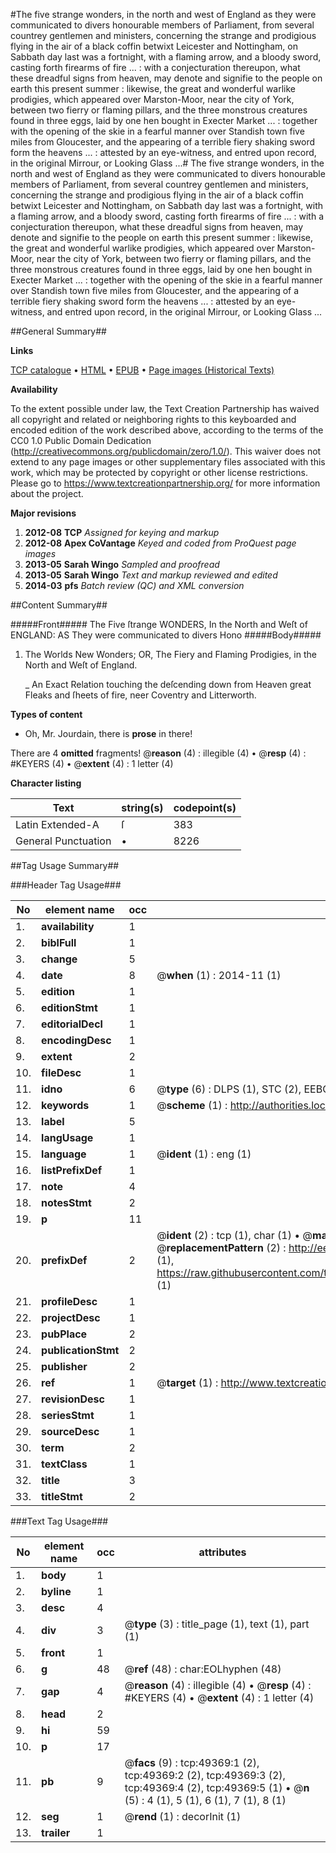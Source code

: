 #The five strange wonders, in the north and west of England as they were communicated to divers honourable members of Parliament, from several countrey gentlemen and ministers, concerning the strange and prodigious flying in the air of a black coffin betwixt Leicester and Nottingham, on Sabbath day last was a fortnight, with a flaming arrow, and a bloody sword, casting forth firearms of fire ... : with a conjecturation thereupon, what these dreadful signs from heaven, may denote and signifie to the people on earth this present summer : likewise, the great and wonderful warlike prodigies, which appeared over Marston-Moor, near the city of York, between two fierry or flaming pillars, and the three monstrous creatures found in three eggs, laid by one hen bought in Execter Market ... : together with the opening of the skie in a fearful manner over Standish town five miles from Gloucester, and the appearing of a terrible fiery shaking sword form the heavens ... : attested by an eye-witness, and entred upon record, in the original Mirrour, or Looking Glass ...#
The five strange wonders, in the north and west of England as they were communicated to divers honourable members of Parliament, from several countrey gentlemen and ministers, concerning the strange and prodigious flying in the air of a black coffin betwixt Leicester and Nottingham, on Sabbath day last was a fortnight, with a flaming arrow, and a bloody sword, casting forth firearms of fire ... : with a conjecturation thereupon, what these dreadful signs from heaven, may denote and signifie to the people on earth this present summer : likewise, the great and wonderful warlike prodigies, which appeared over Marston-Moor, near the city of York, between two fierry or flaming pillars, and the three monstrous creatures found in three eggs, laid by one hen bought in Execter Market ... : together with the opening of the skie in a fearful manner over Standish town five miles from Gloucester, and the appearing of a terrible fiery shaking sword form the heavens ... : attested by an eye-witness, and entred upon record, in the original Mirrour, or Looking Glass ...

##General Summary##

**Links**

[TCP catalogue](http://www.ota.ox.ac.uk/tcp/)  • 
[HTML](http://tei.it.ox.ac.uk/tcp/Texts-HTML/free/A39/A39634.html)  • 
[EPUB](http://tei.it.ox.ac.uk/tcp/Texts-EPUB/free/A39/A39634.epub) • 
[Page images (Historical Texts)](https://historicaltexts.jisc.ac.uk/eebo-11800250e)

**Availability**

To the extent possible under law, the Text Creation Partnership has waived all copyright and related or neighboring rights to this keyboarded and encoded edition of the work described above, according to the terms of the CC0 1.0 Public Domain Dedication (http://creativecommons.org/publicdomain/zero/1.0/). This waiver does not extend to any page images or other supplementary files associated with this work, which may be protected by copyright or other license restrictions. Please go to https://www.textcreationpartnership.org/ for more information about the project.

**Major revisions**

1. __2012-08__ __TCP__ *Assigned for keying and markup*
1. __2012-08__ __Apex CoVantage__ *Keyed and coded from ProQuest page images*
1. __2013-05__ __Sarah Wingo__ *Sampled and proofread*
1. __2013-05__ __Sarah Wingo__ *Text and markup reviewed and edited*
1. __2014-03__ __pfs__ *Batch review (QC) and XML conversion*

##Content Summary##

#####Front#####
The Five ſtrange WONDERS, In the North and Weſt of ENGLAND: AS They were communicated to divers Hono
#####Body#####

1. The Worlds New Wonders; OR, The Fiery and Flaming Prodigies, in the North and Weſt of England.

    _ An Exact Relation touching the deſcending down from Heaven great Fleaks and ſheets of fire, neer Coventry and Litterworth.

**Types of content**

  * Oh, Mr. Jourdain, there is **prose** in there!

There are 4 **omitted** fragments! 
 @__reason__ (4) : illegible (4)  •  @__resp__ (4) : #KEYERS (4)  •  @__extent__ (4) : 1 letter (4)

**Character listing**


|Text|string(s)|codepoint(s)|
|---|---|---|
|Latin Extended-A|ſ|383|
|General Punctuation|•|8226|

##Tag Usage Summary##

###Header Tag Usage###

|No|element name|occ|attributes|
|---|---|---|---|
|1.|__availability__|1||
|2.|__biblFull__|1||
|3.|__change__|5||
|4.|__date__|8| @__when__ (1) : 2014-11 (1)|
|5.|__edition__|1||
|6.|__editionStmt__|1||
|7.|__editorialDecl__|1||
|8.|__encodingDesc__|1||
|9.|__extent__|2||
|10.|__fileDesc__|1||
|11.|__idno__|6| @__type__ (6) : DLPS (1), STC (2), EEBO-CITATION (1), OCLC (1), VID (1)|
|12.|__keywords__|1| @__scheme__ (1) : http://authorities.loc.gov/ (1)|
|13.|__label__|5||
|14.|__langUsage__|1||
|15.|__language__|1| @__ident__ (1) : eng (1)|
|16.|__listPrefixDef__|1||
|17.|__note__|4||
|18.|__notesStmt__|2||
|19.|__p__|11||
|20.|__prefixDef__|2| @__ident__ (2) : tcp (1), char (1)  •  @__matchPattern__ (2) : ([0-9\-]+):([0-9IVX]+) (1), (.+) (1)  •  @__replacementPattern__ (2) : http://eebo.chadwyck.com/downloadtiff?vid=$1&page=$2 (1), https://raw.githubusercontent.com/textcreationpartnership/Texts/master/tcpchars.xml#$1 (1)|
|21.|__profileDesc__|1||
|22.|__projectDesc__|1||
|23.|__pubPlace__|2||
|24.|__publicationStmt__|2||
|25.|__publisher__|2||
|26.|__ref__|1| @__target__ (1) : http://www.textcreationpartnership.org/docs/. (1)|
|27.|__revisionDesc__|1||
|28.|__seriesStmt__|1||
|29.|__sourceDesc__|1||
|30.|__term__|2||
|31.|__textClass__|1||
|32.|__title__|3||
|33.|__titleStmt__|2||


###Text Tag Usage###

|No|element name|occ|attributes|
|---|---|---|---|
|1.|__body__|1||
|2.|__byline__|1||
|3.|__desc__|4||
|4.|__div__|3| @__type__ (3) : title_page (1), text (1), part (1)|
|5.|__front__|1||
|6.|__g__|48| @__ref__ (48) : char:EOLhyphen (48)|
|7.|__gap__|4| @__reason__ (4) : illegible (4)  •  @__resp__ (4) : #KEYERS (4)  •  @__extent__ (4) : 1 letter (4)|
|8.|__head__|2||
|9.|__hi__|59||
|10.|__p__|17||
|11.|__pb__|9| @__facs__ (9) : tcp:49369:1 (2), tcp:49369:2 (2), tcp:49369:3 (2), tcp:49369:4 (2), tcp:49369:5 (1)  •  @__n__ (5) : 4 (1), 5 (1), 6 (1), 7 (1), 8 (1)|
|12.|__seg__|1| @__rend__ (1) : decorInit (1)|
|13.|__trailer__|1||
